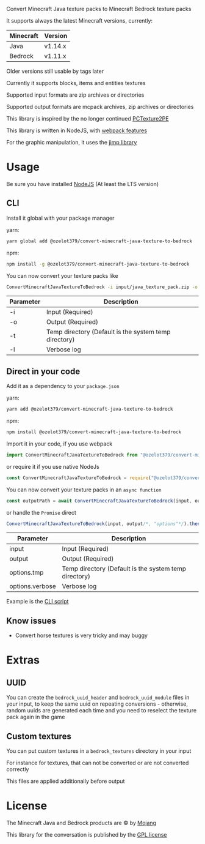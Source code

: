 Convert Minecraft Java texture packs to Minecraft Bedrock texture packs

It supports always the latest Minecraft versions, currently:

| Minecraft | Version |
|-----------|---------|
| Java      | v1.14.x |
| Bedrock   | v1.11.x |

Older versions still usable by tags later

Currently it supports blocks, items and entities textures

Supported input formats are zip archives or directories

Supported output formats are mcpack archives, zip archives or directories

This library is inspired by the no longer continued [PCTexture2PE](https://github.com/rodrigojxd/PCTexture2PE)

This library is written in NodeJS, with [webpack features](https://www.npmjs.com/package/webpack)

For the graphic manipulation, it uses the [jimp library](https://www.npmjs.com/package/jimp)

# Usage

Be sure you have installed [NodeJS](https://nodejs.org) (At least the LTS version)

## CLI
Install it global with your package manager

yarn:
```bash
yarn global add @ozelot379/convert-minecraft-java-texture-to-bedrock
```
npm:
```bash
npm install -g @ozelot379/convert-minecraft-java-texture-to-bedrock
```

You can now convert your texture packs like

```bash
ConvertMinecraftJavaTextureToBedrock -i input/java_texture_pack.zip -o output/bedrock_texture_pack.mcpack
```

| Parameter | Description                                           |
|-----------|-------------------------------------------------------|
| -i        | Input (Required)                                      |
| -o        | Output (Required)                                     |
| -t        | Temp directory (Default is the system temp directory) |
| -l        | Verbose log                                           |

## Direct in your code
Add it as a dependency to your `package.json`

yarn:
```bash
yarn add @ozelot379/convert-minecraft-java-texture-to-bedrock
```
npm:
```bash
npm install @ozelot379/convert-minecraft-java-texture-to-bedrock
```

Import it in your code, if you use webpack
```javascript
import ConvertMinecraftJavaTextureToBedrock from "@ozelot379/convert-minecraft-java-texture-to-bedrock";
```
or require it if you use native NodeJs
```javascript
const ConvertMinecraftJavaTextureToBedrock = require("@ozelot379/convert-minecraft-java-texture-to-bedrock").default;
```

You can now convert your texture packs in an `async function`
```javascript
const outputPath = await ConvertMinecraftJavaTextureToBedrock(input, output/*, "options"*/);
```
or handle the `Promise` direct
```javascript
ConvertMinecraftJavaTextureToBedrock(input, output/*, "options"*/).then((outputPath) => {}).catch((err) => {});
```

| Parameter       | Description                                           |
|-----------------|-------------------------------------------------------|
| input           | Input (Required)                                      |
| output          | Output (Required)                                     |
| options.tmp     | Temp directory (Default is the system temp directory) |
| options.verbose | Verbose log                                           |

Example is the [CLI script](./src/cli.js)

## Know issues
- Convert horse textures is very tricky and may buggy

# Extras

## UUID
You can create the `bedrock_uuid_header` and `bedrock_uuid_module` files in your input, to keep the same uuid on repeating conversions - otherwise, random uuids are generated each time and you need to reselect the texture pack again in the game

## Custom textures
You can put custom textures in a `bedrock_textures` directory in your input

For instance for textures, that can not be converted or are not converted correctly

This files are applied additionally before output

# License
The Minecraft Java and Bedrock products are &copy; by [Mojang](https://mojang.com/)

This library for the conversation is published by the [GPL license](https://www.gnu.org/licenses/gpl-3.0.txt)
